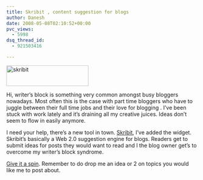 ```yaml
---
title: Skribit , content suggestion for blogs
author: Danesh
date: 2008-05-08T02:10:52+00:00
pvc_views:
  - 5998
dsq_thread_id:
  - 921503416

---
```

[<img loading="lazy" class="alignnone size-full wp-image-538" title="skribit_logo_small" src="/wp-content/uploads/2008/05/skribit_logo_small.png" alt="skribit" width="216" height="54" />][1]

Hi, writer&#8217;s block is something very common amongst busy bloggers nowadays. Most often this is the case with part time bloggers who have to juggle between their full time jobs and their love for blogging . I&#8217;ve been stuck with work lately and it&#8217;s draining all my creative juices. Ideas don&#8217;t seem to flow in easily anymore.

I need your help, there&#8217;s a new tool in town. [Skribit][2], I&#8217;ve added the widget. Skribit&#8217;s basically a Web 2.0 suggestion engine for blogs. Readers get to submit ideas for posts they would want to read and I the blog owner get&#8217;s to overcome my writer&#8217;s block syndrome.

[Give it a spin][2]. Remember to do drop me an idea or 2 on topics you would like me to post about.

 [1]: /wp-content/uploads/2008/05/skribit_logo_small.png
 [2]: http://skribit.com